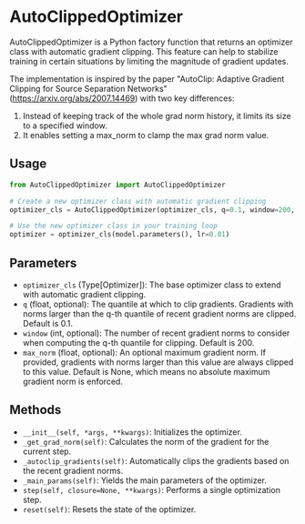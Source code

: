 # AutoClippedOptimizer

AutoClippedOptimizer is a Python factory function that returns an optimizer class with automatic gradient clipping. This feature can help to stabilize training in certain situations by limiting the magnitude of gradient updates.

The implementation is inspired by the paper "AutoClip: Adaptive Gradient Clipping for Source Separation Networks" (<https://arxiv.org/abs/2007.14469>) with two key differences:

1. Instead of keeping track of the whole grad norm history, it limits its size to a specified window.
2. It enables setting a max_norm to clamp the max grad norm value.

## Usage

```python
from AutoClippedOptimizer import AutoClippedOptimizer

# Create a new optimizer class with automatic gradient clipping
optimizer_cls = AutoClippedOptimizer(optimizer_cls, q=0.1, window=200, max_norm=None)

# Use the new optimizer class in your training loop
optimizer = optimizer_cls(model.parameters(), lr=0.01)
```

## Parameters

- `optimizer_cls` (Type[Optimizer]): The base optimizer class to extend with automatic gradient clipping.
- `q` (float, optional): The quantile at which to clip gradients. Gradients with norms larger than the q-th quantile of recent gradient norms are clipped. Default is 0.1.
- `window` (int, optional): The number of recent gradient norms to consider when computing the q-th quantile for clipping. Default is 200.
- `max_norm` (float, optional): An optional maximum gradient norm. If provided, gradients with norms larger than this value are always clipped to this value. Default is None, which means no absolute maximum gradient norm is enforced.

## Methods

- `__init__(self, *args, **kwargs)`: Initializes the optimizer.
- `_get_grad_norm(self)`: Calculates the norm of the gradient for the current step.
- `_autoclip_gradients(self)`: Automatically clips the gradients based on the recent gradient norms.
- `_main_params(self)`: Yields the main parameters of the optimizer.
- `step(self, closure=None, **kwargs)`: Performs a single optimization step.
- `reset(self)`: Resets the state of the optimizer.
